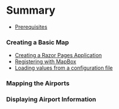 # Summary

* [Prerequisites](/prerequisites.md)

### Creating a Basic Map

* [Creating a Razor Pages Application](/basic/create-app/create-app.md)
* [Registering with MapBox](/basic/register-mapbox/register-mapbox.md)
* [Loading values from a configuration file](/basic/configuration/working-with-configuration.md)

### Mapping the Airports


### Displaying Airport Information
